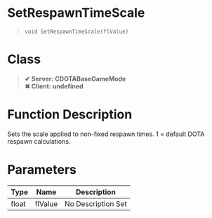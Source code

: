 # SetRespawnTimeScale
> `void SetRespawnTimeScale(flValue)`
# Class
> __✔ Server: CDOTABaseGameMode__  
> __✖ Client: undefined__  
# Function Description
Sets the scale applied to non-fixed respawn times. 1 = default DOTA respawn calculations.
# Parameters
Type|Name|Description
--|--|--
float|flValue|No Description Set
